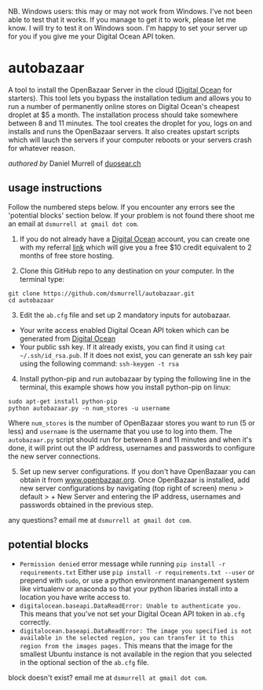 NB. Windows users: this may or may not work from Windows. I've not been able to test that it works. If you manage to get it to work, please let me know. I will try to test it on Windows soon. I'm happy to set your server up for you if you give me your Digital Ocean API token.

# autobazaar

A tool to install the OpenBazaar Server in the cloud ([Digital Ocean](https://m.do.co/c/ae523dc7d5e4) for starters). This tool lets you bypass the installation tedium and allows you to run a number of permanently online stores on Digital Ocean's cheapest droplet at $5 a month. The installation process should take somewhere between 8 and 11 minutes. The tool creates the droplet for you, logs on and installs and runs the OpenBazaar servers. It also creates upstart scripts which will lauch the servers if your computer reboots or your servers crash for whatever reason.

*authored by* Daniel Murrell of [duosear.ch](https://duosear.ch)

## usage instructions

Follow the numbered steps below. If you encounter any errors see the 'potential blocks' section below. If your problem is not found there shoot me an email at `dsmurrell at gmail dot com`.

1. If you do not already have a [Digital Ocean](https://m.do.co/c/ae523dc7d5e4) account, you can create one with my referral [link](https://m.do.co/c/ae523dc7d5e4) which will give you a free $10 credit equivalent to 2 months of free store hosting.

2. Clone this GitHub repo to any destination on your computer. In the terminal type:
  ```
  git clone https://github.com/dsmurrell/autobazaar.git
  cd autobazaar
  ```

3. Edit the `ab.cfg` file and set up 2 mandatory inputs for autobazaar. 
  - Your write access enabled Digital Ocean API token which can be generated from [Digital Ocean](https://cloud.digitalocean.com/settings/api/tokens)
  - Your public ssh key. If it already exists, you can find it using `cat ~/.ssh/id_rsa.pub`. If it does not exist, you can generate an ssh key pair using the following command: `ssh-keygen -t rsa`

4.  Install python-pip and run autobazaar by typing the following line in the terminal, this example shows how you install python-pip on linux:
  ```
  sudo apt-get install python-pip
  python autobazaar.py -n num_stores -u username
  ```
  Where `num_stores` is the number of OpenBazaar stores you want to run (5 or less) and `username` is the username that you use to log into them. The `autobazaar.py` script should run for between 8 and 11 minutes and when it's done, it will print out the IP address, usernames and passwords to configure the new server connections.
  
5. Set up new server configurations. If you don't have OpenBazaar you can obtain it from www.openbazaar.org. Once OpenBazaar is installed, add new server configurations by navigating (top right of screen) menu > default > + New Server and entering the IP address, usernames and passwords obtained in the previous step.

any questions? email me at `dsmurrell at gmail dot com`. 

## potential blocks

- `Permission denied` error message while running `pip install -r requirements.txt`
  Either use `pip install -r requirements.txt --user` or prepend with `sudo`, or use a python environment manangement system like virtualenv or anaconda so that your python libaries install into a location you have write access to.
- `digitalocean.baseapi.DataReadError: Unable to authenticate you.`
  This means that you've not set your Digital Ocean API token in `ab.cfg` correctly.
- `digitalocean.baseapi.DataReadError: The image you specified is not available in the selected region, you can transfer it to this region from the images pages.`
  This means that the image for the smallest Ubuntu instance is not available in the region that you selected in the optional section of the `ab.cfg` file.

block doesn't exist? email me at `dsmurrell at gmail dot com`.

